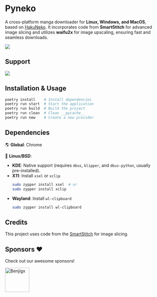 # Pyneko  

A cross-platform manga downloader for **Linux, Windows, and MacOS**, based on [HakuNeko](https://github.com/manga-download/hakuneko). It incorporates code from **SmartStitch** for advanced image slicing and utilizes **waifu2x** for image upscaling, ensuring fast and seamless downloads.

<a href="https://github.com/Lyem/pyneko/releases">
    <img src="https://img.shields.io/github/downloads/Lyem/pyneko/total" />
</a>

## Support

[![](https://dcbadge.limes.pink/api/server/EYm6svnw5b)](https://discord.gg/EYm6svnw5b)

## Installation & Usage  
```bash
poetry install    # Install dependencies  
poetry run start  # Start the application  
poetry run build  # Build the project  
poetry run clean  # Clean __pycache__  
poetry run new    # Create a new provider  
```

## Dependencies  

🌎 **Global**: Chrome  

🐧 **Linux/BSD**:  
  - **KDE**: Native support (requires `dbus`, `klipper`, and `dbus-python`, usually pre-installed).  
  - **X11**: Install `xsel` or `xclip`  
    ```bash
    sudo zypper install xsel  # or  
    sudo zypper install xclip  
    ```  
  - **Wayland**: Install `wl-clipboard`  
    ```bash
    sudo zypper install wl-clipboard  
    ```


## Credits

This project uses code from the [SmartStitch](https://github.com/MechTechnology/SmartStitch) for image slicing.

## Sponsors ❤️

Check out our awesome sponsors!

<a href="https://github.com/Benjigx"><img src="https://github.com/Benjigx.png" width="80px" alt="Benjigx" /></a>&nbsp;&nbsp;